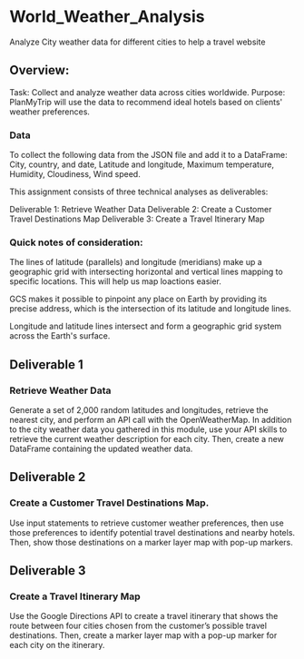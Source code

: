 # World_Weather_Analysis
Analyze City  weather data for different cities to help a travel website

## Overview:
Task: Collect and analyze weather data across cities worldwide.
Purpose: PlanMyTrip will use the data to recommend ideal hotels based on clients' weather preferences.

### Data
To collect the following data from the JSON file and add it to a DataFrame:
City, country, and date, Latitude and longitude, Maximum temperature, Humidity, Cloudiness, Wind speed.

This assignment consists of three technical analyses as deliverables:

Deliverable 1: Retrieve Weather Data
Deliverable 2: Create a Customer Travel Destinations Map
Deliverable 3: Create a Travel Itinerary Map

### Quick notes of consideration:

The lines of latitude (parallels) and longitude (meridians) make up a geographic grid with intersecting horizontal and vertical lines mapping to specific locations. This will help us map loactions easier.

GCS makes it possible to pinpoint any place on Earth by providing its precise address, which is the intersection of its latitude and longitude lines.

Longitude and latitude lines intersect and form a geographic grid system across the Earth's surface.

## Deliverable 1
### Retrieve Weather Data
Generate a set of 2,000 random latitudes and longitudes, retrieve the nearest city, and perform an API call with the OpenWeatherMap. In addition to the city weather data you gathered in this module, use your API skills to retrieve the current weather description for each city. Then, create a new DataFrame containing the updated weather data.

## Deliverable 2
### Create a Customer Travel Destinations Map.
Use input statements to retrieve customer weather preferences, then use those preferences to identify potential travel destinations and nearby hotels. Then, show those destinations on a marker layer map with pop-up markers.

## Deliverable 3
### Create a Travel Itinerary Map
Use the Google Directions API to create a travel itinerary that shows the route between four cities chosen from the customer’s possible travel destinations. Then, create a marker layer map with a pop-up marker for each city on the itinerary.
